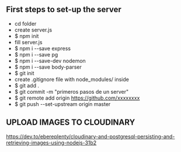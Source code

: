 ## First steps to set-up the server
* cd folder
* create server.js
* $ npm init
* fill server.js
* $ npm i --save express
* $ npm i --save pg
* $ npm i --save-dev nodemon
* $ npm i --save body-parser
* $ git init
* create .gitignore file with node_modules/ inside
* $ git add .
* $ git commit -m "primeros pasos de un server"
* $ git remote add origin https://github.com/xxxxxxxx
* $ git push --set-upstream origin master



## UPLOAD IMAGES TO CLOUDINARY 
https://dev.to/ebereplenty/cloudinary-and-postgresql-persisting-and-retrieving-images-using-nodejs-31b2